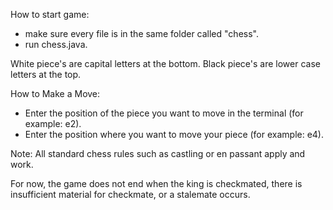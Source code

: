How to start game:
  - make sure every file is in the same folder called "chess".
  - run chess.java.

White piece's are capital letters at the bottom.
Black piece's are lower case letters at the top.

How to Make a Move:
  - Enter the position of the piece you want to move in the terminal (for example: e2).
  - Enter the position where you want to move your piece (for example: e4).

Note: All standard chess rules such as castling or en passant apply and work. 

For now, the game does not end when the king is checkmated, there is insufficient material for checkmate, or a stalemate occurs.
